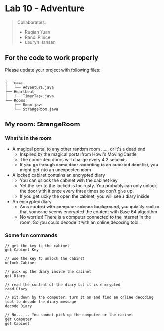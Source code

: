 # Lab 10 - Adventure

> Collaborators:
> - Ruqian Yuan
> - Randi Prince
> - Lauryn Hansen

## For the code to work properly
Please update your project with following files:

```shell
.
├── Game
│   └── Adventure.java
├── Heartbeat
│   └── TimerTask.java
└── Rooms
    ├── Room.java
    └── StrangeRoom.java

```

## My room: StrangeRoom 

### What's in the room

- A magical portal to any other random room ...... or it's a dead end
  - Inspired by the magical portal from Howl's Moving Castle
  - The connected doors will change every 4.2 seconds
  - If you go through some door according to an outdated door list, you might get into an unexpected room
- A locked cabinet contains an encrypted diary
  - You can unlock the cabinet with the cabinet key
  - Yet the key to the locked is too rusty. You probably can only unlock the door with it once every three times so don't give up!
  - If you get lucky the open the cabinet, you will see a diary inside.
- An encrypted diary
  - As a student with computer science background, you quickly realize that someone seems encrypted the content with Base 64 algorithm
  - No worries! There is a computer connected to the Internet in the room. So you could decode it with an online decoding tool.

### Some fun commands
```shell
// get the key to the cabinet
get Cabinet Key

// use the key to unlock the cabinet
unlock Cabinet

// pick up the diary inside the cabinet
get Diary

// read the content of the diary but it is encrypted
read Diary

// sit down by the computer, turn it on and find an online decoding tool to decode the diary message
decode Diary

// No...... You cannot pick up the computer or the cabinet
get Computer
get Cabinet
```